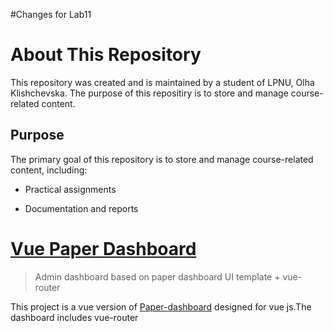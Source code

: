 #Changes for Lab11

# About This Repository
This repository was created and is maintained by a student of LPNU, Olha Klishchevska. The purpose of this repositiry is to store and manage course-related content.

## Purpose

The primary goal of this repository is to store and manage course-related content, including:

- Practical assignments

- Documentation and reports

# [Vue Paper Dashboard](https://cristijora.github.io/vue-paper-dashboard/)

> Admin dashboard based on paper dashboard UI template + vue-router

This project is a vue version of [Paper-dashboard](https://www.creative-tim.com/product/paper-dashboard)
designed for vue js.The dashboard includes vue-router

